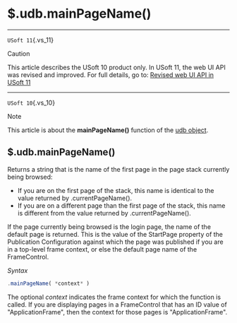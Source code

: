 # $.udb.mainPageName()



----

`USoft 11`{.vs_11}

> [!CAUTION]
> This article describes the USoft 10 product only.
> In USoft 11, the web UI API was revised and improved. For full details, go to:
> [Revised web UI API in USoft 11](/docs/Web%20and%20app%20UIs/UDB%20udb/Revised%20web%20UI%20API%20in%20USoft%2011.md)

----

`USoft 10`{.vs_10}

> [!NOTE]
> This article is about the **mainPageName()** function of the [udb object](/docs/Web%20and%20app%20UIs/UDB%20udb).

## **$.udb.mainPageName()**

Returns a string that is the name of the first page in the page stack currently being browsed:

- If you are on the first page of the stack, this name is identical to the value returned by .currentPageName().
- If you are on a different page than the first page of the stack, this name is different from the value returned by .currentPageName().

If the page currently being browsed is the login page, the name of the default page is returned. This is the value of the StartPage property of the Publication Configuration against which the page was published if you are in a top-level frame context, or else the default page name of the FrameControl.

*Syntax*

```js
.mainPageName( *context* )
```

The optional *context* indicates the frame context for which the function is called. If you are displaying pages in a FrameControl that has an ID value of "ApplicationFrame", then the context for those pages is "ApplicationFrame".

 